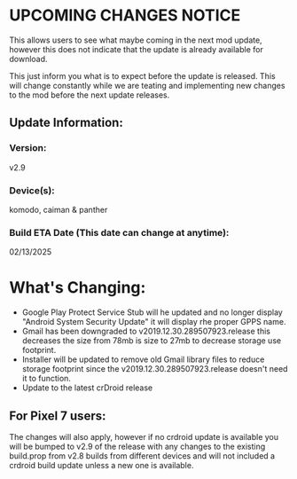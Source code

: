 # UPCOMING CHANGES NOTICE
This allows users to see what maybe coming in the next mod update, however this does not indicate that the update is already available for download.

This just inform you what is to expect before the update is released. This will change constantly while we are teating and implementing new changes to the mod before the next update releases.


## Update Information:

### Version:
v2.9

### Device(s):
komodo, caiman & panther

### Build ETA Date (This date can change at anytime):
02/13/2025

# What's Changing:
- Google Play Protect Service Stub will he updated and no longer display "Android System Security Update" it will display rhe proper GPPS name.
- Gmail has been downgraded to v2019.12.30.289507923.release this decreases the size from 78mb is size to 27mb to decrease storage use footprint.
- Installer will be updated to remove old Gmail library files to reduce storage footprint since the v2019.12.30.289507923.release doesn't need it to function.
- Update to the latest crDroid release

## For Pixel 7 users:
The changes will also apply, however if no crdroid update is available you will be bumped to v2.9 of the release with any changes to the existing build.prop from v2.8 builds from different devices and will not included a crdroid build update unless a new one is available.
